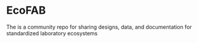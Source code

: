 # EcoFAB
The is a community repo for sharing designs, data, and documentation for standardized laboratory ecosystems
